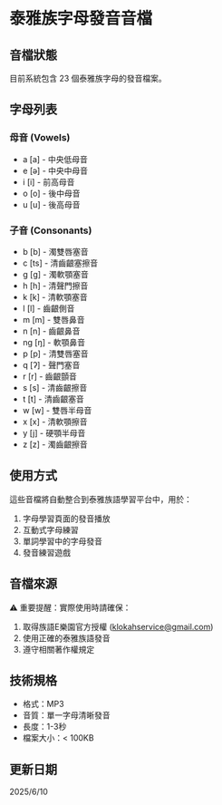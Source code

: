 # 泰雅族字母發音音檔

## 音檔狀態
目前系統包含 23 個泰雅族字母的發音檔案。

## 字母列表
### 母音 (Vowels)
- a [a] - 中央低母音
- e [ə] - 中央中母音  
- i [i] - 前高母音
- o [o] - 後中母音
- u [u] - 後高母音

### 子音 (Consonants)
- b [b] - 濁雙唇塞音
- c [ts] - 清齒齦塞擦音
- g [ɡ] - 濁軟顎塞音
- h [h] - 清聲門擦音
- k [k] - 清軟顎塞音
- l [l] - 齒齦側音
- m [m] - 雙唇鼻音
- n [n] - 齒齦鼻音
- ng [ŋ] - 軟顎鼻音
- p [p] - 清雙唇塞音
- q [ʔ] - 聲門塞音
- r [r] - 齒齦顫音
- s [s] - 清齒齦擦音
- t [t] - 清齒齦塞音
- w [w] - 雙唇半母音
- x [x] - 清軟顎擦音
- y [j] - 硬顎半母音
- z [z] - 濁齒齦擦音

## 使用方式
這些音檔將自動整合到泰雅族語學習平台中，用於：
1. 字母學習頁面的發音播放
2. 互動式字母練習
3. 單詞學習中的字母發音
4. 發音練習遊戲

## 音檔來源
⚠️ 重要提醒：實際使用時請確保：
1. 取得族語E樂園官方授權 (klokahservice@gmail.com)
2. 使用正確的泰雅族語發音
3. 遵守相關著作權規定

## 技術規格
- 格式：MP3
- 音質：單一字母清晰發音
- 長度：1-3秒
- 檔案大小：< 100KB

## 更新日期
2025/6/10
